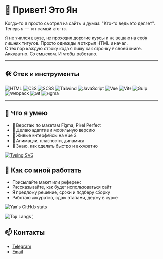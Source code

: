 # 👋 Привет! Это Ян

Когда-то я просто смотрел на сайты и думал: "Кто-то ведь это делает". Теперь я — тот самый кто-то.

Я не учился в вузе, не проходил дорогие курсы и не вешаю на себя лишних титулов. Просто однажды я открыл HTML и начал.  
С тех пор каждую строку кода я пишу как строчку в своей книге. Аккуратно. Со смыслом. И чтобы работало.

---

## 🛠 Стек и инструменты

![HTML](https://img.shields.io/badge/HTML5-E34F26?style=for-the-badge&logo=html5&logoColor=white)
![CSS](https://img.shields.io/badge/CSS3-1572B6?style=for-the-badge&logo=css3&logoColor=white)
![SCSS](https://img.shields.io/badge/Sass-hotpink?style=for-the-badge&logo=sass&logoColor=white)
![Tailwind](https://img.shields.io/badge/Tailwind_CSS-38B2AC?style=for-the-badge&logo=tailwind-css&logoColor=white)
![JavaScript](https://img.shields.io/badge/JavaScript-F7DF1E?style=for-the-badge&logo=javascript&logoColor=black)
![Vue](https://img.shields.io/badge/Vue.js-35495E?style=for-the-badge&logo=vue.js&logoColor=4FC08D)
![Vite](https://img.shields.io/badge/Vite-646CFF?style=for-the-badge&logo=vite&logoColor=white)
![Gulp](https://img.shields.io/badge/Gulp-CF4647?style=for-the-badge&logo=gulp&logoColor=white)
![Webpack](https://img.shields.io/badge/Webpack-8DD6F9?style=for-the-badge&logo=webpack&logoColor=black)
![Git](https://img.shields.io/badge/Git-F05032?style=for-the-badge&logo=git&logoColor=white)
![Figma](https://img.shields.io/badge/Figma-F24E1E?style=for-the-badge&logo=figma&logoColor=white)

---

## 🔧 Что я умею

- 🔹 Верстаю по макетам Figma, Pixel Perfect
- 🔹 Делаю адаптив и мобильную версию
- 🔹 Живые интерфейсы на Vue 3
- 🔹 Анимации, плавности, динамика
- 🔹 Знаю, как сделать быстро и аккуратно

[![Typing SVG](https://readme-typing-svg.herokuapp.com?color=ffffff&lines=Пишу+адаптивную+вёрстку...;Работаю+с+Vue+3;Пилю+интерфейсы+на+Tailwind;Убираю+лишний+margin+в+проекте)](https://git.io/typing-svg)

## 🤝 Как со мной работать

- Присылайте макет или референс
- Рассказывайте, как будет использоваться сайт
- Я предложу решение, сроки и подберу сборку
- Работаю аккуратно, сдаю этапами, держу в курсе


![Yan's GitHub stats](https://github-readme-stats.vercel.app/api?username=YangBang74&show_icons=true&theme=radical)

![Top Langs](https://github-readme-stats.vercel.app/api/top-langs/?username=YangBang74&layout=compact&theme=radical)
)



## 📫 Контакты

- [Telegram](https://t.me/itisyang)
- [Email](mailto:crowbeat.47@gmail.com)
